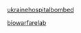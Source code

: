 [ukrainehospitalbombed](https://github.com/savingchina/savingchina.github.io/wiki/ukrainehospitalbombed)

[biowarfarelab](https://github.com/savingchina/savingchina.github.io/wiki/biowarfarelab)
